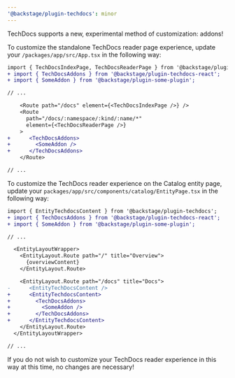 ```yaml
---
'@backstage/plugin-techdocs': minor
---
```


TechDocs supports a new, experimental method of customization: addons!

To customize the standalone TechDocs reader page experience, update your `/packages/app/src/App.tsx` in the following way:

```diff
import { TechDocsIndexPage, TechDocsReaderPage } from '@backstage/plugin-techdocs';
+ import { TechDocsAddons } from '@backstage/plugin-techdocs-react';
+ import { SomeAddon } from '@backstage/plugin-some-plugin';

// ...

    <Route path="/docs" element={<TechDocsIndexPage />} />
    <Route
      path="/docs/:namespace/:kind/:name/*"
      element={<TechDocsReaderPage />}
    >
+      <TechDocsAddons>
+        <SomeAddon />
+      </TechDocsAddons>
    </Route>

// ...
```

To customize the TechDocs reader experience on the Catalog entity page, update your `packages/app/src/components/catalog/EntityPage.tsx` in the following way:

```diff
import { EntityTechdocsContent } from '@backstage/plugin-techdocs';
+ import { TechDocsAddons } from '@backstage/plugin-techdocs-react';
+ import { SomeAddon } from '@backstage/plugin-some-plugin';

// ...

  <EntityLayoutWrapper>
    <EntityLayout.Route path="/" title="Overview">
      {overviewContent}
    </EntityLayout.Route>

    <EntityLayout.Route path="/docs" title="Docs">
-      <EntityTechDocsContent />
+      <EntityTechdocsContent>
+        <TechDocsAddons>
+          <SomeAddon />
+        </TechDocsAddons>
+      </EntityTechdocsContent>
    </EntityLayout.Route>
  </EntityLayoutWrapper>

// ...
```

If you do not wish to customize your TechDocs reader experience in this way at this time, no changes are necessary!

